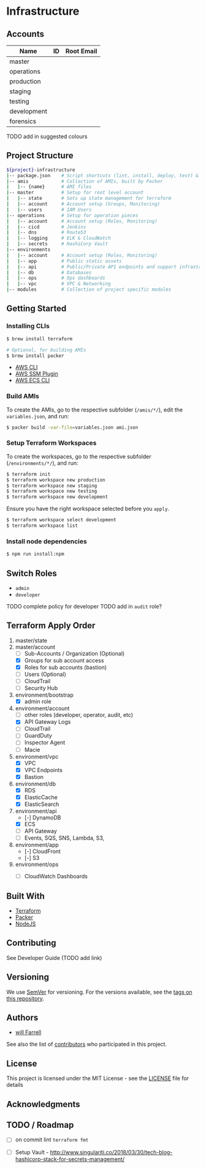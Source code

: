 # Infrastructure

## Accounts

Name        | ID           | Root Email         |
------------|--------------|--------------------|
master      |              |                    |
operations  |              |                    |
production  |              |                    |
staging     |              |                    |
testing     |              |                    |
development |              |                    |
forensics   |              |                    |

TODO add in suggested colours

## Project Structure

```bash
${project}-infrastructure
|-- package.json	# Script shortcuts (lint, install, deploy, test) & versioning?
|-- amis            # Collection of AMIs, built by Packer
|   |-- {name}      # AMI files
|-- master			# Setup for root level account
|   |-- state		# Sets up state management for terraform
|   |-- account     # Account setup (Groups, Monitoring)
|   |-- users		# IAM Users
|-- operations		# Setup for operation pieces
|   |-- account     # Account setup (Roles, Monitoring)
|   |-- cicd		# Jenkins
|   |-- dns			# Route53
|   |-- logging		# ELK & CloudWatch
|   |-- secrets		# HashiCorp Vault
|-- environments
|   |-- account     # Account setup (Roles, Monitoring)
|   |-- app			# Public static assets
|   |-- api			# Public/Private API endpoints and support infrastructure (cache, events, lambda)
|   |-- db			# Databases
|   |-- ops     	# Ops dashboards
|   |-- vpc			# VPC & Networking
|-- modules			# Collection of project specific modules
```

## Getting Started

### Installing CLIs
```bash
$ brew install terraform

# Optional, for building AMIs
$ brew install packer
```

- [AWS CLI](https://docs.aws.amazon.com/cli/latest/userguide/install-macos.html)
- [AWS SSM Plugin](https://docs.aws.amazon.com/systems-manager/latest/userguide/session-manager-working-with-install-plugin.html)
- [AWS ECS CLI](https://docs.aws.amazon.com/AmazonECS/latest/developerguide/ECS_CLI_installation.html)


### Build AMIs
To create the AMIs, go to the respective subfolder (`/amis/*/`), edit the `variables.json`, and run:
```bash
$ packer build -var-file=variables.json ami.json
```

### Setup Terraform Workspaces
To create the workspaces, go to the respective subfolder (`/environments/*/`), and run:

```bash
$ terraform init
$ terraform workspace new production
$ terraform workspace new staging
$ terraform workspace new testing
$ terraform workspace new development
```

Ensure you have the right workspace selected before you `apply`.

```bash
$ terraform workspace select development
$ terraform workspace list
```

### Install node dependencies
```bash
$ npm run install:npm
```


## Switch Roles
- `admin`
- `developer`

TODO complete policy for developer
TODO add in `audit` role?

## Terraform Apply Order
1. master/state
1. master/account
    - [ ] Sub-Accounts / Organization (Optional)
    - [x] Groups for sub account access
    - [x] Roles for sub accounts (bastion)
    - [ ] Users (Optional)
    - [ ] CloudTrail
    - [ ] Security Hub
1. environment/bootstrap
    - [x] admin role
1. environment/account
    - [ ] other roles (developer, operator, audit, etc)
    - [x] API Gateway Logs
    - [ ] CloudTrail
    - [ ] GuardDuty
    - [ ] Inspector Agent
    - [ ] Macie
1. environment/vpc
    - [x] VPC
    - [x] VPC Endpoints
    - [x] Bastion
1. environment/db
    - [x] RDS
    - [x] ElasticCache
    - [x] ElasticSearch
1. environment/api
    - [-] DynamoDB
    - [x] ECS
    - [ ] API Gateway
    - [ ] Events, SQS, SNS, Lambda, S3,
1. environment/app
    - [-] CloudFront
    - [-] S3
1. environment/ops
    - [ ] CloudWatch Dashboards


## Built With
- [Terraform](https://www.terraform.io/)
- [Packer](https://www.packer.io/)
- [NodeJS](https://nodejs.org/en/)

## Contributing
See Developer Guide (TODO add link)

## Versioning
We use [SemVer](http://semver.org/) for versioning. For the versions available, see the [tags on this repository](https://github.com/tesera/terraform-modules/tags).

## Authors
- [will Farrell](https://github.com/willfarrell)

See also the list of [contributors](https://github.com/tesera/terraform-modules/contributors) who participated in this project.

## License

This project is licensed under the MIT License - see the [LICENSE](LICENSE) file for details

## Acknowledgments


## TODO / Roadmap
- [ ] on commit lint `terraform fmt`
- [ ] Setup Vault - http://www.singulariti.co/2018/03/30/tech-blog-hashicorp-stack-for-secrets-management/




